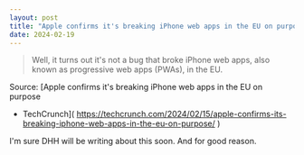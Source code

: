 ```yaml
---
layout: post
title: "Apple confirms it's breaking iPhone web apps in the EU on purpose"
date: 2024-02-19
---
```


> Well, it turns out it's not a bug that broke iPhone web apps, also known
as progressive web apps (PWAs), in the EU.

Source: [Apple confirms it's breaking iPhone web apps in the EU on purpose
- TechCrunch](
https://techcrunch.com/2024/02/15/apple-confirms-its-breaking-iphone-web-apps-in-the-eu-on-purpose/
)


I'm sure DHH will be writing about this soon.  And for good reason.

